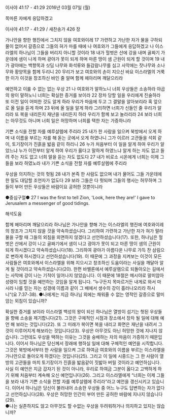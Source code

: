 이사야 41:17 - 41:29 
2016년 03월 07일 (월)

목마른 자에게 응답하겠고



이사야 41:17 - 41:29 / 새찬송가 426 장


가나안을 향한 행진에서 그치지 않을 여호와이레 
17 가련하고 가난한 자가 물을 구하되 물이 없어서 갈증으로 그들의 혀가 마를 때에 나 여호와가 그들에게 응답하겠고 나 이스라엘의 하나님이 그들을 버리지 아니할 것이라 18 내가 헐벗은 산에 강을 내며 골짜기 가운데에 샘이 나게 하며 광야가 못이 되게 하며 마른 땅이 샘 근원이 되게 할 것이며 19 내가 광야에는 백향목과 싯딤 나무와 화석류와 들감람나무를 심고 사막에는 잣나무와 소나무와 황양목을 함께 두리니 20 무리가 보고 여호와의 손이 지으신 바요 이스라엘의 거룩한 이가 이것을 창조하신 바인 줄 알며 함께 헤아리며 깨달으리라

예언하고 이룰 수 없는 없는 우상 
21 나 여호와가 말하노니 너희 우상들은 소송하라 야곱의 왕이 말하노니 너희는 확실한 증거를 보이라 22 장차 당할 일을 우리에게 진술하라 또 이전 일이 어떠한 것도 알게 하라 우리가 마음에 두고 그 결말을 알아보리라 혹 앞으로 올 일을 듣게 하며 23 뒤에 올 일을 알게 하라 그리하면 너희가 신들인 줄 우리가 알리라 또 복을 내리든지 재난을 내리든지 하라 우리가 함께 보고 놀라리라 24 보라 너희는 아무것도 아니며 너희 일은 허망하며 너희를 택한 자는 가증하니라

기쁜 소식을 전할 자를 예루살렘에 주리라
25 내가 한 사람을 일으켜 북방에서 오게 하며 내 이름을 부르는 자를 해 돋는 곳에서 오게 하였나니 그가 이르러 고관들을 석회 같이, 토기장이가 진흙을 밟음 같이 하리니 26 누가 처음부터 이 일을 알게 하여 우리가 알았느냐 누가 이전부터 알게 하여 우리가 옳다고 말하게 하였느냐 알게 하는 자도 없고 들려 주는 자도 없고 너희 말을 듣는 자도 없도다 27 내가 비로소 시온에게 너희는 이제 그들을 보라 하였노라 내가 기쁜 소식을 전할 자를 예루살렘에 주리라

우상을 의지하는 것의 헛됨 
28 내가 본즉 한 사람도 없으며 내가 물어도 그들 가운데에 한 말도 대답할 조언자가 없도다 29 보라 그들은 다 헛되며 그들의 행사는 허무하며 그들이 부어 만든 우상들은 바람이요 공허한 것뿐이니라

●중심구절● 27 I was the first to tell Zion, 'Look, here they are!' I gave to Jerusalem a messenger of good tidings.

해석도움





함께 헤아리며 깨달으리라
하나님은 가나안을 향해 가는 이스라엘의 행진에 여호와이레의 창조가 그치지 않을 것을 약속하셨습니다. 그리하여 가련하고 가난한 자가 혀가 말라 물을 구할 때 그들의 외침을 외면하지 않겠다고 선언하셨습니다(17). 또한, 하나님은 헐벗은 산에서 강이 나고 골짜기에서 샘이 나고 광야가 못이 되고 마른 땅이 샘의 근원이 되게 하시겠다고 약속하셨습니다(18). 그리하여 광야가 아름다운 나무로 가득 찬 삼림으로 변하게 하시겠다고 선언하셨습니다(19). 이 때문에 그 과정을 지켜보는 이것이 모든 사람들은 여호와께서 이스라엘을 위해 지으시고 창조하신 도움이라는 사실을 깨달아 알게 될 것이라고 약속하셨습니다(20). 한편 바벨론에서 예루살렘으로 되돌아오는 길에서는 사막에 강이 나는 기적이 일어나지 않았습니다. 이 때문에 18절은 메시야로 말미암아 성령이 임할 것을 예언하는 것임을 알게 됩니다. “누구든지 목마르거든 내게로 와서 마시라 나를 믿는 자는 성경에 이름과 같이 그 배에서 생수의 강이 흘러나오리라 하시니“(요 7:37-38). 
●나에게는 지금 하나님 외에는 채워줄 수 없는 영적인 갈증으로 말미암는 외침이 있습니까?

확실한 증거를 보이라
이스라엘 백성의 왕이 되신 하나님은 열방이 섬기는 헛된 우상들을 향해 소송을 제기합니다(21). 그것은 구체적인 시점과 장소에서 장차 될 일에 대해 예언 해 보라는 것입니다(22). 또 그 미래가 복이면 복을 내리고 화면은 재난을 내려서 그것이 이루어지게 해보라는 것입니다(23). 우상은 아무것도 아닌 허망한 것에 지나지 않습니다. 그런데도 우상을 택하는 이유는 그것을 숭배하는 자의 마음이 가증하기 때문입니다. 이어서 하나님은 당신께서 장래에 행하실 일에 대해 구체적인 예언을 시작합니다. 그것은 북방에서부터 한 사람을 일으켜 그로 하여금 여호와의 이름을 부르는 이스라엘을 가나안으로 돌아오게 하겠다는 것입니다(25). 그리고 이 일에 시중드는 그 한 사람이 열방의 고관들을 마치 토기장이가 진흙을 밟음같이 짓밟아 버릴 것이라고 예언하십니다. 사실 이 예언은 지금 갑자기 된 것이 아니라, 우리로 하여금 그분이 옳다고 고백하게 하기 위해 처음부터 계속해 오신 예언입니다(26). 그리고 이스라엘에게 “너희는 이제 그들을 보라 내가 기쁜 소식을 전할 자를 예루살렘에 주리라”라고 예언을 갱신시키고 있습니다. 이어서 하나님은 당신이 불러내어 소송한 우상들 중 어느 누구도 답변하는 자가 없다고 선언하십니다(28). 우상은 허망한 인간이 부어 만든 공허한 바람에 지나지 않습니다(29).   
●나는 실존하지도 않고 아무것도 할 수없는 우상을 두려워하거나 의지하고 있지는 않습니까?